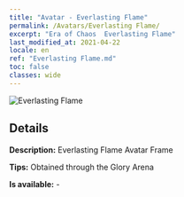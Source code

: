 ```yaml
---
title: "Avatar - Everlasting Flame"
permalink: /Avatars/Everlasting Flame/
excerpt: "Era of Chaos  Everlasting Flame"
last_modified_at: 2021-04-22
locale: en
ref: "Everlasting Flame.md"
toc: false
classes: wide
---
```

 ![Everlasting Flame](/images/a/avatarFrame_77.png)

## Details

 **Description:** Everlasting Flame Avatar Frame 

 **Tips:** Obtained through the Glory Arena 

 **Is available:**  - 

